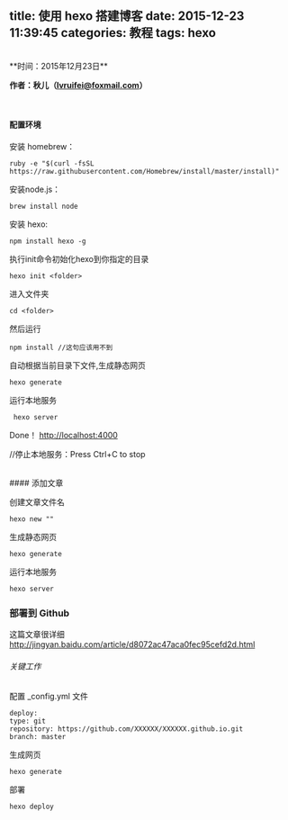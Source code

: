 title: 使用 hexo 搭建博客
date: 2015-12-23 11:39:45
categories: 教程
tags: hexo
---
<br>
**时间：2015年12月23日**

**作者：秋儿（lvruifei@foxmail.com）**

<br>

####	配置环境

 安装 homebrew：

	ruby -e "$(curl -fsSL https://raw.githubusercontent.com/Homebrew/install/master/install)"
	
安装node.js：

	brew install node

安装 hexo:

	npm install hexo -g

执行init命令初始化hexo到你指定的目录

	hexo init <folder>
	
进入文件夹

	cd <folder>
然后运行

	npm install //这句应该用不到
	
自动根据当前目录下文件,生成静态网页

	hexo generate
	
运行本地服务

	 hexo server 
	 
Done！
<http://localhost:4000>


//停止本地服务：Press Ctrl+C to stop


<br>
####	添加文章

创建文章文件名

	hexo new ""
	
生成静态网页

	hexo generate
	
运行本地服务
	
	hexo server


###	部署到 Github

这篇文章很详细
<http://jingyan.baidu.com/article/d8072ac47aca0fec95cefd2d.html>

######	关键工作
配置 _config.yml 文件

	deploy:
 	type: git
 	repository: https://github.com/XXXXXX/XXXXXX.github.io.git
 	branch: master


生成网页

	hexo generate
	
部署
	
	hexo deploy

